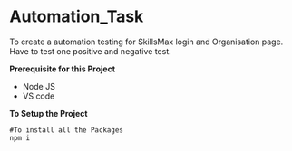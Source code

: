 # Automation_Task

To create a automation testing for SkillsMax login and Organisation page. Have to test one positive and negative test.

**Prerequisite for this Project**

- Node JS
- VS code

**To Setup the Project**
```shell
#To install all the Packages
npm i
```



